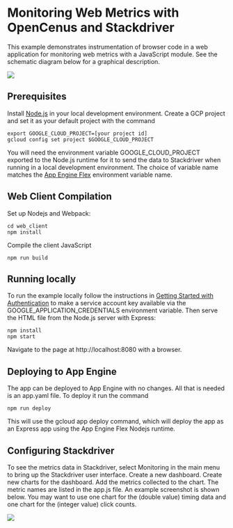 # Monitoring Web Metrics with OpenCenus and Stackdriver
This example demonstrates instrumentation of browser code in a web application
for monitoring web metrics with a JavaScript module. See the schematic diagram
below for a graphical description.

<img src='https://github.com/alexamies/opencensus-node/examples/stats/web_client_monitoring/schematic_diagram.png'/>

## Prerequisites
Install [Node.js](https://nodejs.org) in your local development environment.
Create a GCP project and set it as your default project with the command
```
export GOOGLE_CLOUD_PROJECT=[your project id]
gcloud config set project $GOOGLE_CLOUD_PROJECT
```

You will need the environment variable GOOGLE_CLOUD_PROJECT exported to the
Node.js runtime for it to send the data to Stackdriver when running in a local
development environment. The choice of variable name matches the [App Engine
Flex](https://cloud.google.com/appengine/docs/standard/nodejs/runtime#environment_variables)
environment variable name.

## Web Client Compilation
Set up Nodejs and Webpack:
```
cd web_client
npm install
```

Compile the client JavaScript
```
npm run build
```

## Running locally
To run the example locally follow the instructions in [Getting Started with
Authentication](https://cloud.google.com/docs/authentication/getting-started)
to make a service account key available via the GOOGLE_APPLICATION_CREDENTIALS
environment variable. Then serve the HTML file from the Node.js server with
Express:
```
npm install
npm start
```

Navigate to the page at http://localhost:8080 with a browser.

## Deploying to App Engine
The app can be deployed to App Engine with no changes. All that is needed is
an app.yaml file. To deploy it run the command
```
npm run deploy
```

This will use the gcloud app deploy command, which will deploy the app as an
Express app using the App Engine Flex Nodejs runtime.

## Configuring Stackdriver
To see the metrics data in Stackdriver, select Monitoring in the main menu to
bring up the Stackdriver user interface. Create a new dashboard. Create new
charts for the dashboard. Add the metrics collected to the chart. The metric
names are listed in the app.js file. An example screenshot is shown below.
You may want to use one chart for the (double value) timing data and one chart
for the (integer value) click counts.

<img src='https://github.com/alexamies/opencensus-node/examples/stats/web_client_monitoring/stackdriver_dashboard.png'/>


